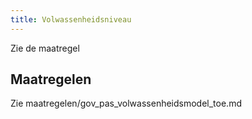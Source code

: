 ```yaml
---
title: Volwassenheidsniveau
---
```

Zie de maatregel

[//]: # (Deze .md pagina mag mogelijk weg tzt)

## Maatregelen

Zie maatregelen/gov_pas_volwassenheidsmodel_toe.md

<!-- list_maatregelen onderwerp/governance no-search no-onderwerp no-rol no-levenscyclus -->
